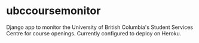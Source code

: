 # ubccoursemonitor

Django app to monitor the University of British Columbia's Student Services Centre for course openings. Currently configured to deploy on Heroku.
